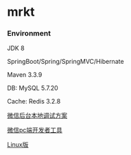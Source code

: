 # mrkt

### Environment

JDK 8

SpringBoot/Spring/SpringMVC/Hibernate

Maven 3.3.9

DB: MySQL 5.7.20

Cache: Redis 3.2.8

[微信后台本地调试方案](https://natapp.cn/article/natapp_newbie)

[微信pc端开发者工具](https://mp.weixin.qq.com/wiki?t=resource/res_main&id=mp1455784140)

[Linux版](https://github.com/yuan1994/wechat_web_devtools)